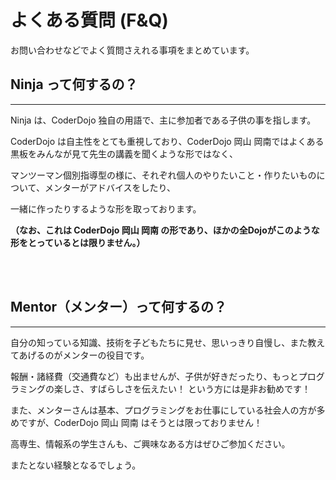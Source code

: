 # よくある質問 (F&Q)

お問い合わせなどでよく質問さえれる事項をまとめています。

## Ninja って何するの？
---
Ninja は、CoderDojo 独自の用語で、主に参加者である子供の事を指します。

CoderDojo は自主性をとても重視しており、CoderDojo 岡山 岡南ではよくある黒板をみんなが見て先生の講義を聞くような形ではなく、

マンツーマン個別指導型の様に、それぞれ個人のやりたいこと・作りたいものについて、メンターがアドバイスをしたり、

一緒に作ったりするような形を取っております。

**（なお、これは CoderDojo 岡山 岡南 の形であり、ほかの全Dojoがこのような形をとっているとは限りません。）**

<br>
<br>

## Mentor（メンター）って何するの？
---
自分の知っている知識、技術を子どもたちに見せ、思いっきり自慢し、また教えてあげるのがメンターの役目です。

報酬・諸経費（交通費など）も出ませんが、子供が好きだったり、もっとプログラミングの楽しさ、すばらしさを伝えたい！
という方には是非お勧めです！

また、メンターさんは基本、プログラミングをお仕事にしている社会人の方が多めですが、CoderDojo 岡山 岡南 はそうとは限っておりません！

高専生、情報系の学生さんも、ご興味なある方はぜひご参加ください。

またとない経験となるでしょう。

<!--### 申し込み方法-->

<!-- TODO: 申し込みリンクの追加 -->

